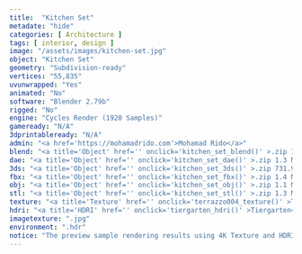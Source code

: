 ```yaml
---
title:  "Kitchen Set"
metadate: "hide"
categories: [ Architecture ]
tags: [ interior, design ]
image: "/assets/images/kitchen-set.jpg"
object: "Kitchen Set"
geometry: "Subdivision-ready"
vertices: "55,835"
uvunwrapped: "Yes"
animated: "No"
software: "Blender 2.79b"
rigged: "No"
engine: "Cycles Render (1920 Samples)"
gameready: "N/A"
3dprintableready: "N/A"
admin: "<a href='https://mohamadrido.com'>Mohamad Rido</a>"
blend: "<a title='Object' href='' onclick='kitchen_set_blend()' >.zip 14.1 MB</a>"
dae: "<a title='Object' href='' onclick='kitchen_set_dae()' >.zip 1.3 MB</a>"
3ds: "<a title='Object' href='' onclick='kitchen_set_3ds()' >.zip 731.9 kB</a>"
fbx: "<a title='Object' href='' onclick='kitchen_set_fbx()' >.zip 1.4 MB</a>"
obj: "<a title='Object' href='' onclick='kitchen_set_obj()' >.zip 1.1 MB</a>"
stl: "<a title='Object' href='' onclick='kitchen_set_stl()' >.zip 1.3 MB</a>"
texture: "<a title='Texture' href='' onclick='terrazzo004_texture()' >Terrazzo004</a>, <a title='Texture' href='' onclick='tiles030_texture()' >Tiles030</a>, <a title='Texture' href='' onclick='wood030_texture()' >Wood030</a>, <a title='Texture' href='' onclick='woodfloor008_texture()' >WoodFloor008</a>"
hdri: "<a title='HDRI' href='' onclick='tiergarten_hdri()' >Tiergarten</a>"
imagetexture: ".jpg"
environment: ".hdr"
notice: "The preview sample rendering results using 4K Texture and HDRI. But the .blend file format available for download uses 1K as the sample to reduce the file size when you download it."
---
```

